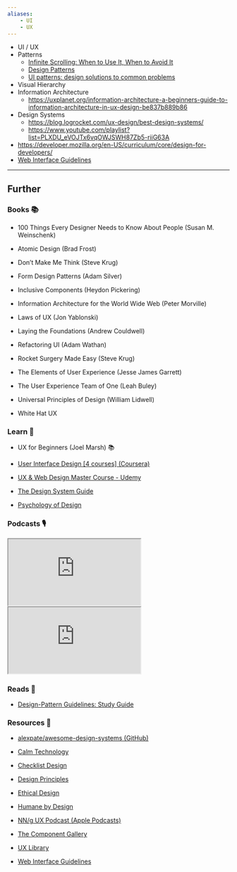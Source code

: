 ```yaml
---
aliases: 
    - UI
    - UX
---
```



- UI / UX
- Patterns
    - [Infinite Scrolling: When to Use It, When to Avoid It](https://www.nngroup.com/articles/infinite-scrolling-tips/)
    - [Design Patterns](https://www.youtube.com/playlist?list=PLrtjkLnNjGHul_4g-xmbwY3twMPuAvCTz)
    - [UI patterns: design solutions to common problems](https://www.justinmind.com/ui-design/patterns)
- Visual Hierarchy
- Information Architecture
    - https://uxplanet.org/information-architecture-a-beginners-guide-to-information-architecture-in-ux-design-be837b889b86
- Design Systems
    - https://blog.logrocket.com/ux-design/best-design-systems/
    - https://www.youtube.com/playlist?list=PLXDU_eVOJTx6vqOWJSWH87Zb5-riiG63A
- https://developer.mozilla.org/en-US/curriculum/core/design-for-developers/ 
- [Web Interface Guidelines](https://interfaces.rauno.me/)
---
## Further

### Books 📚

- 100 Things Every Designer Needs to Know About People (Susan M. Weinschenk)

- Atomic Design (Brad Frost)

- Don’t Make Me Think (Steve Krug)

- Form Design Patterns (Adam Silver)

- Inclusive Components (Heydon Pickering)

- Information Architecture for the World Wide Web (Peter Morville)

- Laws of UX (Jon Yablonski)

- Laying the Foundations (Andrew Couldwell)

- Refactoring UI (Adam Wathan)

- Rocket Surgery Made Easy (Steve Krug)

- The Elements of User Experience (Jesse James Garrett)

- The User Experience Team of One (Leah Buley)

- Universal Principles of Design (William Lidwell)

- White Hat UX

### Learn 🧠

- UX for Beginners (Joel Marsh) 📚

- [User Interface Design [4 courses] (Coursera)](https://www.coursera.org/specializations/user-interface-design#courses)

- [UX & Web Design Master Course - Udemy](https://www.udemy.com/course/ux-web-design-master-course-strategy-design-development/)

- [The Design System Guide](https://thedesignsystem.guide/)

- [Psychology of Design](https://growth.design/psychology)

### Podcasts 🎙

<iframe src='https://podverse.fm/embed/player?episodeId=_per3x-Yv_' title='Podverse Embed Player' class='pv-embed-player'>Syntax - Design Systems</iframe>

<iframe src='https://podverse.fm/embed/player?episodeId=U84TOglo' title='Podverse Embed Player' class='pv-embed-player'>Syntax - Design Foundations for Developers</iframe>

### Reads 📄

- [Design-Pattern Guidelines: Study Guide](https://www.nngroup.com/articles/design-pattern-guidelines/)

### Resources 🧩

- [alexpate/awesome-design-systems (GitHub)](https://github.com/alexpate/awesome-design-systems)

- [Calm Technology](https://calmtech.com/)

- [Checklist Design](https://www.checklist.design/)

- [Design Principles](https://principles.design/)

- [Ethical Design](https://ind.ie/ethical-design/)

- [Humane by Design](https://humanebydesign.com/)

- [NN/g UX Podcast (Apple Podcasts)](https://podcasts.apple.com/us/podcast/nn-g-ux-podcast/id1527196035)

- [The Component Gallery](https://component.gallery/components/)

- [UX Library](https://www.uxlibrary.org/)

- [Web Interface Guidelines](https://interfaces.rauno.me/)

